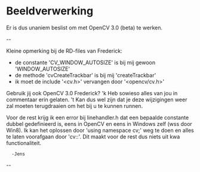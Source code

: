 # Beeldverwerking

Er is dus unaniem beslist om met OpenCV 3.0 (beta) te werken.

--

Kleine opmerking bij de RD-files van Frederick:
- de constante 'CV_WINDOW_AUTOSIZE' is bij mij gewoon 'WINDOW_AUTOSIZE'
- de methode 'cvCreateTrackbar' is bij mij 'createTrackbar'
- ik moet de include '\<cv.h\>' vervangen door '\<opencv/cv.h\>'

Gebruik jij ook OpenCV 3.0 Frederick?
'k Heb sowieso alles van jou in commentaar erin gelaten.
't Kan dus wel zijn dat je deze wijzigingen weer zal moeten terugdraaien
om het bij u te kunnen runnen.

Voor de rest krijg ik een error bij linehandler.h dat een bepaalde constante
dubbel gedefinieerd is, eens in OpenCV en eens in Windows zelf (wss door Win8).
Ik kan het oplossen door 'using namespace cv;' weg te doen
en alles te laten voorafgaan door 'cv::'.
Dit maakt voor de rest dus niets uit kwa functionaliteit.

      -Jens
--
